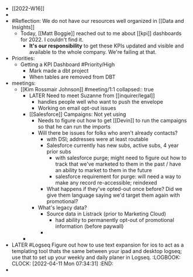 - [[2022-W16]]
-
- #Reflection: We do not have our resources well organized in [[Data and Insights]]
	- Today, [[Matt Boggie]] reached out to me about [[kpi]] dashboards for 2022. I couldn't find it.
		- **It's our responsibility** to get these KPIs updated and visible and available to the whole company. We're failing at that.
- Priorities:
	- Getting a KPI Dashboard #Priority/High
		- Mark made a dbt project
		- When tables are removed from DBT
- meetings:
	- [[Kim Rossmair Johnson]] #meeting/1:1
	  collapsed:: true
		- LATER Need to meet Suzanne from [[inquirer/legal]]
			- handles people well who want to push the envelope
			- Working on email opt-out issues
		- [[Salesforce]] Campaigns: Not yet using
			- Needs to figure out how to get [[Devin]] to run the campaigns so that he can run the imports
			- Will there be issues for folks who aren't already contacts?
				- with DSI; addresses were at least routable
				- Salesforce currently has new subs, active subs, 4 year prior subs
					- with salesforce purge; might need to figure out how to track that we've marketed to them in the past / have an ability to market to them in the future
					- salesforce requirement for purge: will need a way to make any record re-accessible; reindexed
				- What happens if they've opted-out once before?  Did we give them language saying we'd target them again with promotional?
			- What's legacy data?
				- Source data in Listrack (prior to Marketing Cloud)
					- had ability to permanently opt-out of promotional information (before paywall)
				-
		-
- LATER #Logseq Figure out how to use text expansion for ios to act as a templating tool thats the same between your ipad and desktop logseq; use that to set up your weekly and daily planer in Logseq.
  :LOGBOOK:
  CLOCK: [2022-04-11 Mon 07:34:31]
  :END:
-
